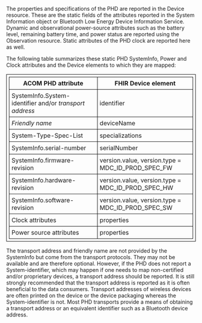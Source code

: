 The properties and specifications of the PHD are reported in the Device resource. These are the static fields of the attributes reported in the System Information object or Bluetooth Low Energy Device Information Service. Dynamic and observational power-source attributes such as the battery level, remaining battery time, and power status are reported using the Observation resource. Static attributes of the PHD clock are reported here as well.

The following table summarizes these static PHD SystemInfo, Power and Clock attributes and the Device elements to which they are mapped:

<style>table, th, td {
border: 1px solid black;
border-collapse:collapse;
padding: 6px;}</style>

|ACOM PHD attribute|FHIR Device element|
|---|---|
|SystemInfo.System-identifier and/or *transport address* |identifier|
|*Friendly name*|deviceName|
|System-Type-Spec-List|specializations|
|SystemInfo.serial-number|serialNumber|
|SystemInfo.firmware-revision| version.value, version.type = MDC_ID_PROD_SPEC_FW|
|SystemInfo.hardware-revision| version.value, version.type = MDC_ID_PROD_SPEC_HW|
|SystemInfo.software-revision| version.value, version.type = MDC_ID_PROD_SPEC_SW|
|Clock attributes|properties|
|Power source attributes|properties|

The transport address and friendly name are not provided by the SystemInfo but come from the transport protocols. They may not be available and are therefore optional. However, if the PHD does not report a System-identifier, which may happen if one needs to map non-certified and/or proprietary devices, a transport address should be reported. It is still strongly recommended that the transport address is reported as it is often beneficial to the data consumers. Transport addresses of wireless devices are often printed on the device or the device packaging whereas the System-identifier is not. Most PHD transports provide a means of obtaining a transport address or an equivalent identifier such as a Bluetooth device address. 

